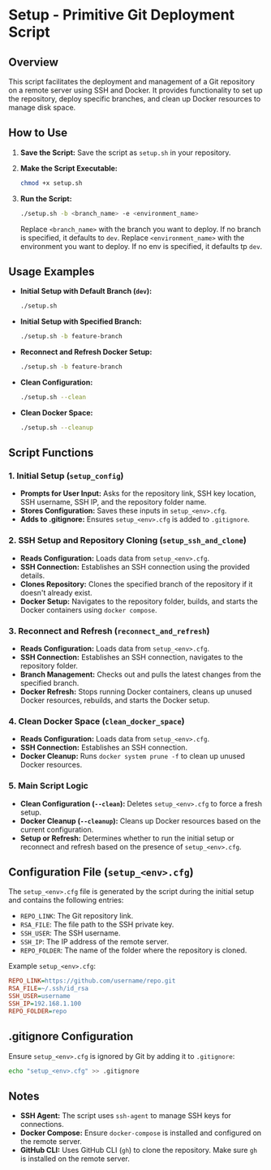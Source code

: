 # Setup - Primitive Git Deployment Script

## Overview

This script facilitates the deployment and management of a Git repository on a remote server using SSH and Docker. It provides functionality to set up the repository, deploy specific branches, and clean up Docker resources to manage disk space.

## How to Use

1. **Save the Script:**
   Save the script as `setup.sh` in your repository.

2. **Make the Script Executable:**
   ```bash
   chmod +x setup.sh
   ```

3. **Run the Script:**
   ```bash
   ./setup.sh -b <branch_name> -e <environment_name>
   ```
   Replace `<branch_name>` with the branch you want to deploy. If no branch is specified, it defaults to `dev`.
   Replace `<environment_name>` with the environment you want to deploy. If no env is specified, it defaults tp `dev`.

## Usage Examples

- **Initial Setup with Default Branch (`dev`):**
  ```bash
  ./setup.sh
  ```

- **Initial Setup with Specified Branch:**
  ```bash
  ./setup.sh -b feature-branch
  ```

- **Reconnect and Refresh Docker Setup:**
  ```bash
  ./setup.sh -b feature-branch
  ```

- **Clean Configuration:**
  ```bash
  ./setup.sh --clean
  ```

- **Clean Docker Space:**
  ```bash
  ./setup.sh --cleanup
  ```

## Script Functions

### 1. Initial Setup (`setup_config`)

- **Prompts for User Input:** Asks for the repository link, SSH key location, SSH username, SSH IP, and the repository folder name.
- **Stores Configuration:** Saves these inputs in `setup_<env>.cfg`.
- **Adds to .gitignore:** Ensures `setup_<env>.cfg` is added to `.gitignore`.

### 2. SSH Setup and Repository Cloning (`setup_ssh_and_clone`)

- **Reads Configuration:** Loads data from `setup_<env>.cfg`.
- **SSH Connection:** Establishes an SSH connection using the provided details.
- **Clones Repository:** Clones the specified branch of the repository if it doesn't already exist.
- **Docker Setup:** Navigates to the repository folder, builds, and starts the Docker containers using `docker compose`.

### 3. Reconnect and Refresh (`reconnect_and_refresh`)

- **Reads Configuration:** Loads data from `setup_<env>.cfg`.
- **SSH Connection:** Establishes an SSH connection, navigates to the repository folder.
- **Branch Management:** Checks out and pulls the latest changes from the specified branch.
- **Docker Refresh:** Stops running Docker containers, cleans up unused Docker resources, rebuilds, and starts the Docker setup.

### 4. Clean Docker Space (`clean_docker_space`)

- **Reads Configuration:** Loads data from `setup_<env>.cfg`.
- **SSH Connection:** Establishes an SSH connection.
- **Docker Cleanup:** Runs `docker system prune -f` to clean up unused Docker resources.

### 5. Main Script Logic

- **Clean Configuration (`--clean`):** Deletes `setup_<env>.cfg` to force a fresh setup.
- **Docker Cleanup (`--cleanup`):** Cleans up Docker resources based on the current configuration.
- **Setup or Refresh:** Determines whether to run the initial setup or reconnect and refresh based on the presence of `setup_<env>.cfg`.

## Configuration File (`setup_<env>.cfg`)

The `setup_<env>.cfg` file is generated by the script during the initial setup and contains the following entries:

- `REPO_LINK`: The Git repository link.
- `RSA_FILE`: The file path to the SSH private key.
- `SSH_USER`: The SSH username.
- `SSH_IP`: The IP address of the remote server.
- `REPO_FOLDER`: The name of the folder where the repository is cloned.

Example `setup_<env>.cfg`:
```ini
REPO_LINK=https://github.com/username/repo.git
RSA_FILE=~/.ssh/id_rsa
SSH_USER=username
SSH_IP=192.168.1.100
REPO_FOLDER=repo
```

## .gitignore Configuration

Ensure `setup_<env>.cfg` is ignored by Git by adding it to `.gitignore`:
```bash
echo "setup_<env>.cfg" >> .gitignore
```

## Notes

- **SSH Agent:** The script uses `ssh-agent` to manage SSH keys for connections.
- **Docker Compose:** Ensure `docker-compose` is installed and configured on the remote server.
- **GitHub CLI:** Uses GitHub CLI (`gh`) to clone the repository. Make sure `gh` is installed on the remote server.
